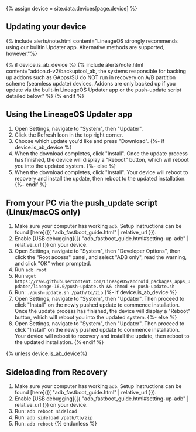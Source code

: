 {% assign device = site.data.devices[page.device] %}

## Updating your device

{% include alerts/note.html content="LineageOS strongly recommends using our builtin Updater app. Alternative methods are supported, however."%}

{% if device.is_ab_device %}
{% include alerts/note.html content="addon.d-v2/backuptool_ab, the systems responsible for backing up addons such as GApps/SU do NOT run in recovery on A/B partition scheme (seamless update) devices. Addons are only backed up if you update via the built-in LineageOS Updater app or the push-update script detailed below." %}
{% endif %}

## Using the LineageOS Updater app

1. Open Settings, navigate to "System", then "Updater".
2. Click the Refresh Icon in the top right corner.
3. Choose which update you'd like and press "Download".
{%- if device.is_ab_device %}
4. When the download completes, click "Install". Once the update process has finished, the device will display a "Reboot" button, which will reboot you into the updated system.
{%- else %}
4. When the download completes, click "Install". Your device will reboot to recovery and install the update, then reboot to the updated installation.
{%- endif %}

## From your PC via the push_update script (Linux/macOS only)
1. Make sure your computer has working `adb`. Setup instructions can be found [here]({{ "adb_fastboot_guide.html" | relative_url }}).
2. Enable [USB debugging]({{ "adb_fastboot_guide.html#setting-up-adb" | relative_url }}) on your device.
3. Open Settings, navigate to "System", then "Developer Options", then click the "Root access" panel, and select "ADB only", read the warning, and click "OK" when prompted.
4. Run `adb root`
5. Run `wget https://raw.githubusercontent.com/LineageOS/android_packages_apps_Updater/lineage-16.0/push-update.sh && chmod +x push-update.sh`
6. Run: `./push-update.sh /path/to/zip`
{%- if device.is_ab_device %}
7. Open Settings, navigate to "System", then "Updater". Then proceed to click "Install" on the newly pushed update to commence installation. Once the update process has finished, the device will display a "Reboot" button, which will reboot you into the updated system.
{%- else %}
7. Open Settings, navigate to "System", then "Updater". Then proceed to click "Install" on the newly pushed update to commence installation. Your device will reboot to recovery and install the update, then reboot to the updated installation.
{% endif %}

{% unless device.is_ab_device%}
## Sideloading from Recovery

1. Make sure your computer has working `adb`. Setup instructions can be found [here]({{ "adb_fastboot_guide.html" | relative_url }}).
2. Enable [USB debugging]({{ "adb_fastboot_guide.html#setting-up-adb" | relative_url }}) on your device.
5. Run: `adb reboot sideload`
6. Run: `adb sideload /path/to/zip`
7. Run: `adb reboot`
{% endunless %}